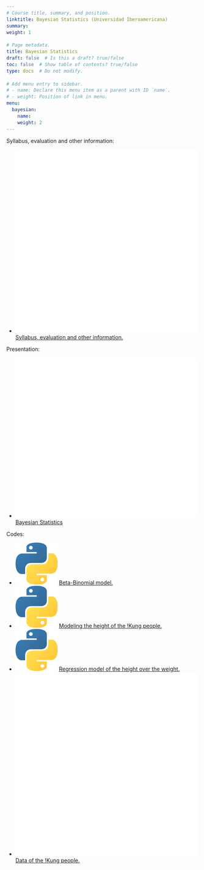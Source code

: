 ```yaml
---
# Course title, summary, and position.
linktitle: Bayesian Statistics (Universidad Iberoamericana)
summary:
weight: 1

# Page metadata.
title: Bayesian Statistics
draft: false  # Is this a draft? true/false
toc: false  # Show table of contents? true/false
type: docs  # Do not modify.

# Add menu entry to sidebar.
# - name: Declare this menu item as a parent with ID `name`.
# - weight: Position of link in menu.
menu:
  bayesian:
    name:
    weight: 2
---
```


Syllabus, evaluation and other information:

<ul>
  <li>
    <span class="inline-svg"> <img src="book.svg"/>
      <a href="programa_bayesian_2022_1.pdf">
        Syllabus, evaluation and other information.
      </a>
    </span>
  </li>
</ul>

Presentation:

<ul>
  <li>
    <span class="inline-svg"> <img src="tv.svg"/>
      <a href="bayesian_statistics_2022.pdf">
        Bayesian Statistics
      </a>
    </span>
  </li>
</ul>

Codes:

<ul>
  <li>
    <span class="inline-svg"> <img src="Python-logo.svg"/>
      <a href="3_beta_binomial.ipynb">
        Beta-Binomial model.
      </a>
    </span>
  </li>
  <li>
    <span class="inline-svg"> <img src="Python-logo.svg"/>
      <a href="4_height_example.ipynb">
        Modeling the height of the !Kung people.
      </a>
    </span>
  </li>
  <li>
    <span class="inline-svg"> <img src="Python-logo.svg"/>
      <a href="5_height_regression.ipynb">
        Regression model of the height over the weight.
      </a>
    </span>
  </li>
  <li>
    <span class="inline-svg"> <img src="database.svg"/>
      <a href="Howell1.csv">
         Data of the !Kung people.
      </a>
    </span>
  </li>
</ul>
